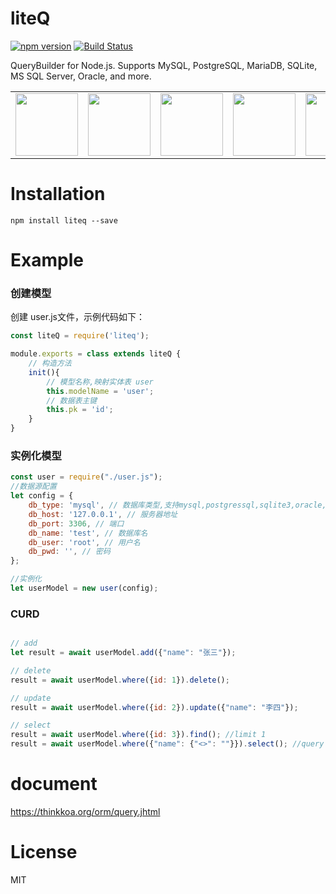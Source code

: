 # liteQ

[![npm version](https://badge.fury.io/js/liteq.svg)](https://badge.fury.io/js/liteq)
[![Build Status](https://travis-ci.org/thinkkoa/liteQ.svg?branch=master)](https://travis-ci.org/thinkkoa/liteQ)

QueryBuilder for Node.js. Supports MySQL, PostgreSQL, MariaDB, SQLite, MS SQL Server, Oracle, and more.

<table>
    <tr>
      <td><img width="100" src="https://thinkkoa.org/img/mariadb.png"/></td>
      <td><img width="100" src="https://thinkkoa.org/img/mysql.png"/></td>
      <td><img width="100" src="https://thinkkoa.org/img/postgresql.png"/></td>
      <td><img width="100" src="https://thinkkoa.org/img/sqlite.png"/></td>
      <td><img width="100" src="https://thinkkoa.org/img/sqlserver.png"/></td>
      <td><img width="100" src="https://thinkkoa.org/img/oracle.png"/></td>
<!--       <td><img width="100" src="https://thinkkoa.org/img/mongodb.png"/></td> -->
    </tr>
</table>

# Installation

```
npm install liteq --save
```

# Example

### 创建模型

创建 user.js文件，示例代码如下：


```js
const liteQ = require('liteq');

module.exports = class extends liteQ {
    // 构造方法
    init(){
        // 模型名称,映射实体表 user
        this.modelName = 'user';
        // 数据表主键
        this.pk = 'id';
    }
}

```

### 实例化模型

```js
const user = require("./user.js");
//数据源配置
let config = {
    db_type: 'mysql', // 数据库类型,支持mysql,postgressql,sqlite3,oracle,mssql
    db_host: '127.0.0.1', // 服务器地址
    db_port: 3306, // 端口
    db_name: 'test', // 数据库名
    db_user: 'root', // 用户名
    db_pwd: '', // 密码
};

//实例化
let userModel = new user(config);
```

### CURD

```js

// add
let result = await userModel.add({"name": "张三"});

// delete
result = await userModel.where({id: 1}).delete();

// update
result = await userModel.where({id: 2}).update({"name": "李四"});

// select 
result = await userModel.where({id: 3}).find(); //limit 1
result = await userModel.where({"name": {"<>": ""}}).select(); //query name is not null


```
# document
https://thinkkoa.org/orm/query.jhtml

# License

MIT

